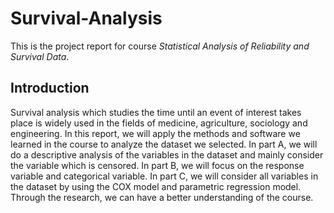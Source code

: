 # Survival-Analysis
This is the project report for course *Statistical Analysis of Reliability and Survival Data*.

## Introduction
Survival analysis which studies the time until an event of interest takes place is widely used in the fields of medicine, agriculture, sociology and engineering. In this report, we will apply the methods and software we learned in the course to analyze the dataset we selected. In part A, we will do a descriptive analysis of the variables in the dataset and mainly consider the variable which is censored. In part B, we will focus on the response variable and categorical variable. In part C, we will consider all variables in the dataset by using the COX model and parametric regression model. Through the research, we can have a better understanding of the course.
